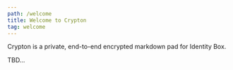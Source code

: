 ```yaml
---
path: /welcome
title: Welcome to Crypton
tag: welcome
---
```


Crypton is a private, end-to-end encrypted markdown pad for Identity Box.

TBD...

<style scoped>
.scrollable {
  width: 100%;
  overflow-x: auto;
}
.flex-wrap {
  display:flex;
  flex-flow:column;
  justify-content:center;
  align-items: center;
}
.figure-title {
  font-size: 0.8em
}
.bordered-content-600 {
  width: 600px;
  border: 1px solid black;
}
.bordered-content-300 {
  width: 300px;
  border: 1px solid black;
}
@media (max-width: 650px) {
  .responsive {
    align-items: flex-start;
    width: 100%;
  }
  .responsive-image {
    width: 100%;
  }  
}
</style>
